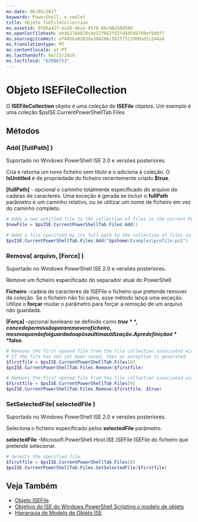 ```yaml
---
ms.date: 06/05/2017
keywords: PowerShell, o cmdlet
title: Objeto ISEFileCollection
ms.assetid: 0f86a427-ea38-4bce-85f8-06c98d30d508
ms.openlocfilehash: eb4b2784820cbe51f662fd2fd945d8760ef9dbff
ms.sourcegitcommit: e7445ba8203da304286c591ff513900ad1c244a4
ms.translationtype: MT
ms.contentlocale: pt-PT
ms.lasthandoff: 04/23/2019
ms.locfileid: "62086753"
---
```

# <a name="the-isefilecollection-object"></a>Objeto ISEFileCollection

O **ISEFileCollection** objeto é uma coleção de **ISEFile** objetos. Um exemplo é uma coleção $psISE.CurrentPowerShellTab.Files.

## <a name="methods"></a>Métodos

### <a name="add-fullpath-"></a>Add\( \[fullPath\] \)

Suportado no Windows PowerShell ISE 2.0 e versões posteriores.

Cria e retorna um novo ficheiro sem título e o adiciona à coleção. O **IsUntitled** é de propriedade do ficheiro recentemente criado **$true**.

**\[fullPath\]**  - opcional o caminho totalmente especificado do arquivo de cadeias de caracteres. Uma exceção é gerada se incluir o **fullPath** parâmetro e um caminho relativo, ou se utilizar um nome de ficheiro em vez do caminho completo.

```powershell
# Adds a new untitled file to the collection of files in the current PowerShell tab.
$newFile = $psISE.CurrentPowerShellTab.Files.Add()

# Adds a file specified by its full path to the collection of files in the current PowerShell tab.
$psISE.CurrentPowerShellTab.Files.Add("$pshome\Examples\profile.ps1")
```

### <a name="remove-file-force-"></a>Remova\( arquivo, \[Force\] \)

Suportado no Windows PowerShell ISE 2.0 e versões posteriores.

Remove um ficheiro especificado do separador atual do PowerShell.

**Ficheiro** -cadeia de caracteres de ISEFile o ficheiro que pretende remover da coleção. Se o ficheiro não foi salvo, esse método lança uma exceção. Utilize o **forçar** mudar o parâmetro para forçar a remoção de um arquivo não guardada.

**\[Força\]**  -opcional booleano se definido como **$true**, concede permissão para remover o ficheiro, mesmo que não foi guardado após a última utilização. A predefinição é **$false**.

```powershell
# Removes the first opened file from the file collection associated with the current PowerShell tab.
# If the file has not yet been saved, then an exception is generated.
$firstfile = $psISE.CurrentPowerShellTab.Files[0]
$psISE.CurrentPowerShellTab.Files.Remove($firstfile)

# Removes the first opened file from the file collection associated with the current PowerShell tab, even if it has not been saved.
$firstfile = $psISE.CurrentPowerShellTab.Files[0]
$psISE.CurrentPowerShellTab.Files.Remove($firstfile, $true)
```

### <a name="setselectedfile-selectedfile-"></a>SetSelectedFile\( selectedFile \)

Suportado no Windows PowerShell ISE 2.0 e versões posteriores.

Seleciona o ficheiro especificado pelos **selectedFile** parâmetro.

**selectedFile** -Microsoft.PowerShell.Host.ISE.ISEFile ISEFile do ficheiro que pretende selecionar.

```powershell
# Selects the specified file.
$firstfile = $psISE.CurrentPowerShellTab.Files[0]
$psISE.CurrentPowerShellTab.Files.SetSelectedFile($firstfile)
```

## <a name="see-also"></a>Veja Também

- [Objeto ISEFile](The-ISEFile-Object.md)
- [Objetivo do ISE do Windows PowerShell Scripting o modelo de objeto](Purpose-of-the-Windows-PowerShell-ISE-Scripting-Object-Model.md)
- [Hierarquia do Modelo de Objeto ISE](The-ISE-Object-Model-Hierarchy.md)